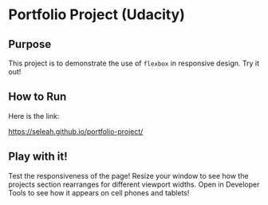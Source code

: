 # Portfolio Project (Udacity)

## Purpose


This project is to demonstrate the use of `flexbox` in responsive design. Try it
out!

## How to Run


Here is the link:

https://seleah.github.io/portfolio-project/

## Play with it!


Test the responsiveness of the page! Resize your window to see how the projects
section rearranges for different viewport widths. Open in Developer Tools to see
how it appears on cell phones and tablets!